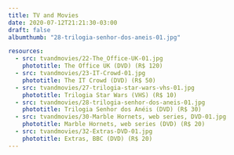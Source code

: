 ```yaml
---
title: TV and Movies
date: 2020-07-12T21:21:30-03:00
draft: false
albumthumb: "28-trilogia-senhor-dos-aneis-01.jpg"

resources:
  - src: tvandmovies/22-The_Office-UK-01.jpg
    phototitle: The Office UK (DVD) (R$ 120)
  - src: tvandmovies/23-IT-Crowd-01.jpg
    phototitle: The IT Crowd (DVD) (R$ 50)
  - src: tvandmovies/27-trilogia-star-wars-vhs-01.jpg
    phototitle: Trilogia Star Wars (VHS) (R$ 10)
  - src: tvandmovies/28-trilogia-senhor-dos-aneis-01.jpg
    phototitle: Trilogia Senhor dos Anéis (DVD) (R$ 30)
  - src: tvandmovies/30-Marble Hornets, web series, DVD-01.jpg
    phototitle: Marble Hornets, web series (DVD) (R$ 20)
  - src: tvandmovies/32-Extras-DVD-01.jpg
    phototitle: Extras, BBC (DVD) (R$ 20)
---
```

